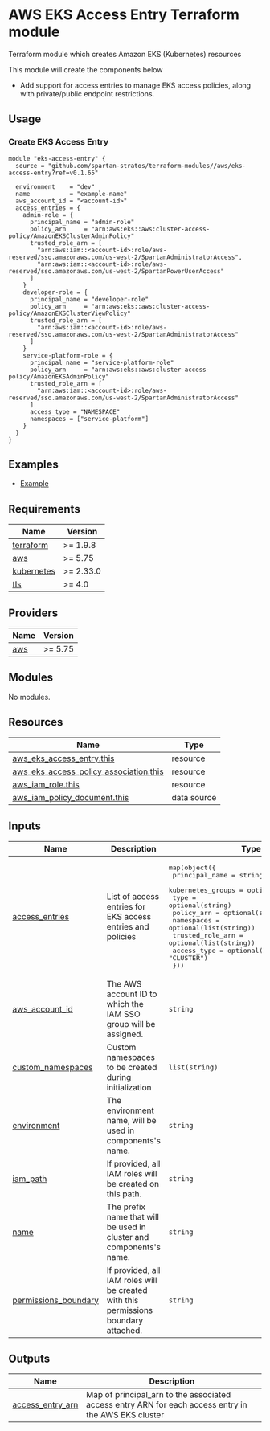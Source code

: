 # AWS EKS Access Entry Terraform module

Terraform module which creates Amazon EKS (Kubernetes) resources

This module will create the components below

- Add support for access entries to manage EKS access policies, along with private/public endpoint restrictions.

## Usage

### Create EKS Access Entry

```hcl
module "eks-access-entry" {
  source = "github.com/spartan-stratos/terraform-modules//aws/eks-access-entry?ref=v0.1.65"

  environment    = "dev"
  name           = "example-name"
  aws_account_id = "<account-id>"
  access_entries = {
    admin-role = {
      principal_name = "admin-role"
      policy_arn     = "arn:aws:eks::aws:cluster-access-policy/AmazonEKSClusterAdminPolicy"
      trusted_role_arn = [
        "arn:aws:iam::<account-id>:role/aws-reserved/sso.amazonaws.com/us-west-2/SpartanAdministratorAccess",
        "arn:aws:iam::<account-id>:role/aws-reserved/sso.amazonaws.com/us-west-2/SpartanPowerUserAccess"
      ]
    }
    developer-role = {
      principal_name = "developer-role"
      policy_arn     = "arn:aws:eks::aws:cluster-access-policy/AmazonEKSClusterViewPolicy"
      trusted_role_arn = [
        "arn:aws:iam::<account-id>:role/aws-reserved/sso.amazonaws.com/us-west-2/SpartanAdministratorAccess"
      ]
    }
    service-platform-role = {
      principal_name = "service-platform-role"
      policy_arn     = "arn:aws:eks::aws:cluster-access-policy/AmazonEKSAdminPolicy"
      trusted_role_arn = [
        "arn:aws:iam::<account-id>:role/aws-reserved/sso.amazonaws.com/us-west-2/SpartanAdministratorAccess"
      ]
      access_type = "NAMESPACE"
      namespaces = ["service-platform"]
    }
  }
}

```

## Examples

- [Example](./examples/)

<!-- BEGIN_TF_DOCS -->

## Requirements

| Name                                                                         | Version   |
|------------------------------------------------------------------------------|-----------|
| <a name="requirement_terraform"></a> [terraform](#requirement\_terraform)    | >= 1.9.8  |
| <a name="requirement_aws"></a> [aws](#requirement\_aws)                      | >= 5.75   |
| <a name="requirement_kubernetes"></a> [kubernetes](#requirement\_kubernetes) | >= 2.33.0 |
| <a name="requirement_tls"></a> [tls](#requirement\_tls)                      | >= 4.0    |

## Providers

| Name                                              | Version |
|---------------------------------------------------|---------|
| <a name="provider_aws"></a> [aws](#provider\_aws) | >= 5.75 |

## Modules

No modules.

## Resources

| Name                                                                                                                                                | Type        |
|-----------------------------------------------------------------------------------------------------------------------------------------------------|-------------|
| [aws_eks_access_entry.this](https://registry.terraform.io/providers/hashicorp/aws/latest/docs/resources/eks_access_entry)                           | resource    |
| [aws_eks_access_policy_association.this](https://registry.terraform.io/providers/hashicorp/aws/latest/docs/resources/eks_access_policy_association) | resource    |
| [aws_iam_role.this](https://registry.terraform.io/providers/hashicorp/aws/latest/docs/resources/iam_role)                                           | resource    |
| [aws_iam_policy_document.this](https://registry.terraform.io/providers/hashicorp/aws/latest/docs/data-sources/iam_policy_document)                  | data source |

## Inputs

| Name                                                                                             | Description                                                                         | Type                                                                                                                                                                                                                                                                                                                                                                            | Default | Required |
|--------------------------------------------------------------------------------------------------|-------------------------------------------------------------------------------------|---------------------------------------------------------------------------------------------------------------------------------------------------------------------------------------------------------------------------------------------------------------------------------------------------------------------------------------------------------------------------------|---------|:--------:|
| <a name="input_access_entries"></a> [access\_entries](#input\_access\_entries)                   | List of access entries for EKS access entries and policies                          | <pre>map(object({<br/>    principal_name    = string<br/>    kubernetes_groups = optional(list(string))<br/>    type              = optional(string)<br/>    policy_arn        = optional(string)<br/>    namespaces        = optional(list(string))<br/>    trusted_role_arn  = optional(list(string))<br/>    access_type       = optional(string, "CLUSTER")<br/>  }))</pre> | `{}`    |    no    |
| <a name="input_aws_account_id"></a> [aws\_account\_id](#input\_aws\_account\_id)                 | The AWS account ID to which the IAM SSO group will be assigned.                     | `string`                                                                                                                                                                                                                                                                                                                                                                        | n/a     |   yes    |
| <a name="input_custom_namespaces"></a> [custom\_namespaces](#input\_custom\_namespaces)          | Custom namespaces to be created during initialization                               | `list(string)`                                                                                                                                                                                                                                                                                                                                                                  | `[]`    |    no    |
| <a name="input_environment"></a> [environment](#input\_environment)                              | The environment name, will be used in components's name.                            | `string`                                                                                                                                                                                                                                                                                                                                                                        | n/a     |   yes    |
| <a name="input_iam_path"></a> [iam\_path](#input\_iam\_path)                                     | If provided, all IAM roles will be created on this path.                            | `string`                                                                                                                                                                                                                                                                                                                                                                        | `"/"`   |    no    |
| <a name="input_name"></a> [name](#input\_name)                                                   | The prefix name that will be used in cluster and components's name.                 | `string`                                                                                                                                                                                                                                                                                                                                                                        | n/a     |   yes    |
| <a name="input_permissions_boundary"></a> [permissions\_boundary](#input\_permissions\_boundary) | If provided, all IAM roles will be created with this permissions boundary attached. | `string`                                                                                                                                                                                                                                                                                                                                                                        | `null`  |    no    |

## Outputs

| Name                                                                                     | Description                                                                                           |
|------------------------------------------------------------------------------------------|-------------------------------------------------------------------------------------------------------|
| <a name="output_access_entry_arn"></a> [access\_entry\_arn](#output\_access\_entry\_arn) | Map of principal\_arn to the associated access entry ARN for each access entry in the AWS EKS cluster |

<!-- END_TF_DOCS -->